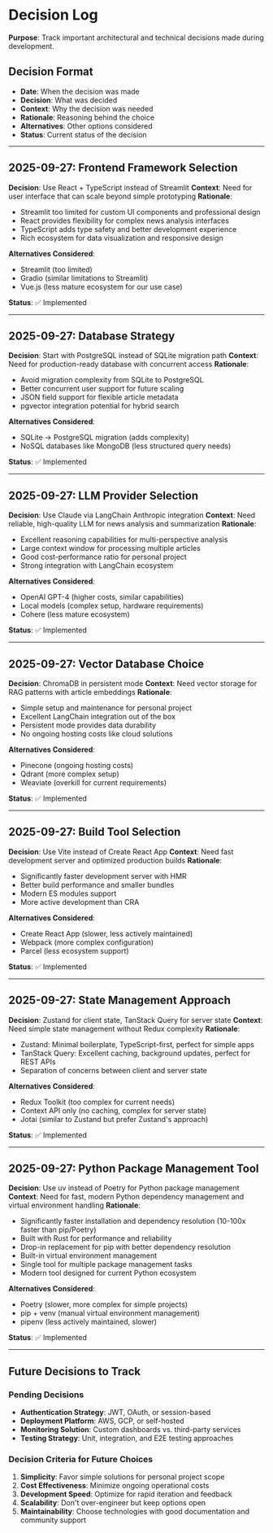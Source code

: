 # Decision Log

**Purpose**: Track important architectural and technical decisions made during development.

## Decision Format
- **Date**: When the decision was made
- **Decision**: What was decided
- **Context**: Why the decision was needed
- **Rationale**: Reasoning behind the choice
- **Alternatives**: Other options considered
- **Status**: Current status of the decision

---

## 2025-09-27: Frontend Framework Selection

**Decision**: Use React + TypeScript instead of Streamlit
**Context**: Need for user interface that can scale beyond simple prototyping
**Rationale**:
- Streamlit too limited for custom UI components and professional design
- React provides flexibility for complex news analysis interfaces
- TypeScript adds type safety and better development experience
- Rich ecosystem for data visualization and responsive design

**Alternatives Considered**:
- Streamlit (too limited)
- Gradio (similar limitations to Streamlit)
- Vue.js (less mature ecosystem for our use case)

**Status**: ✅ Implemented

---

## 2025-09-27: Database Strategy

**Decision**: Start with PostgreSQL instead of SQLite migration path
**Context**: Need for production-ready database with concurrent access
**Rationale**:
- Avoid migration complexity from SQLite to PostgreSQL
- Better concurrent user support for future scaling
- JSON field support for flexible article metadata
- pgvector integration potential for hybrid search

**Alternatives Considered**:
- SQLite → PostgreSQL migration (adds complexity)
- NoSQL databases like MongoDB (less structured query needs)

**Status**: ✅ Implemented

---

## 2025-09-27: LLM Provider Selection

**Decision**: Use Claude via LangChain Anthropic integration
**Context**: Need reliable, high-quality LLM for news analysis and summarization
**Rationale**:
- Excellent reasoning capabilities for multi-perspective analysis
- Large context window for processing multiple articles
- Good cost-performance ratio for personal project
- Strong integration with LangChain ecosystem

**Alternatives Considered**:
- OpenAI GPT-4 (higher costs, similar capabilities)
- Local models (complex setup, hardware requirements)
- Cohere (less mature ecosystem)

**Status**: ✅ Implemented

---

## 2025-09-27: Vector Database Choice

**Decision**: ChromaDB in persistent mode
**Context**: Need vector storage for RAG patterns with article embeddings
**Rationale**:
- Simple setup and maintenance for personal project
- Excellent LangChain integration out of the box
- Persistent mode provides data durability
- No ongoing hosting costs like cloud solutions

**Alternatives Considered**:
- Pinecone (ongoing hosting costs)
- Qdrant (more complex setup)
- Weaviate (overkill for current requirements)

**Status**: ✅ Implemented

---

## 2025-09-27: Build Tool Selection

**Decision**: Use Vite instead of Create React App
**Context**: Need fast development server and optimized production builds
**Rationale**:
- Significantly faster development server with HMR
- Better build performance and smaller bundles
- Modern ES modules support
- More active development than CRA

**Alternatives Considered**:
- Create React App (slower, less actively maintained)
- Webpack (more complex configuration)
- Parcel (less ecosystem support)

**Status**: ✅ Implemented

---

## 2025-09-27: State Management Approach

**Decision**: Zustand for client state, TanStack Query for server state
**Context**: Need simple state management without Redux complexity
**Rationale**:
- Zustand: Minimal boilerplate, TypeScript-first, perfect for simple apps
- TanStack Query: Excellent caching, background updates, perfect for REST APIs
- Separation of concerns between client and server state

**Alternatives Considered**:
- Redux Toolkit (too complex for current needs)
- Context API only (no caching, complex for server state)
- Jotai (similar to Zustand but prefer Zustand's approach)

**Status**: ✅ Implemented

---

## 2025-09-27: Python Package Management Tool

**Decision**: Use uv instead of Poetry for Python package management
**Context**: Need for fast, modern Python dependency management and virtual environment handling
**Rationale**:
- Significantly faster installation and dependency resolution (10-100x faster than pip/Poetry)
- Built with Rust for performance and reliability
- Drop-in replacement for pip with better dependency resolution
- Built-in virtual environment management
- Single tool for multiple package management tasks
- Modern tool designed for current Python ecosystem

**Alternatives Considered**:
- Poetry (slower, more complex for simple projects)
- pip + venv (manual virtual environment management)
- pipenv (less actively maintained, slower)

**Status**: ✅ Implemented

---

## Future Decisions to Track

### Pending Decisions
- **Authentication Strategy**: JWT, OAuth, or session-based
- **Deployment Platform**: AWS, GCP, or self-hosted
- **Monitoring Solution**: Custom dashboards vs. third-party services
- **Testing Strategy**: Unit, integration, and E2E testing approaches

### Decision Criteria for Future Choices
1. **Simplicity**: Favor simple solutions for personal project scope
2. **Cost Effectiveness**: Minimize ongoing operational costs
3. **Development Speed**: Optimize for rapid iteration and feedback
4. **Scalability**: Don't over-engineer but keep options open
5. **Maintainability**: Choose technologies with good documentation and community support